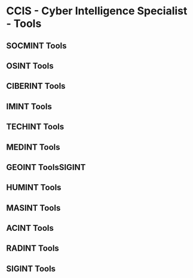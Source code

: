 # CCIS - Cyber Intelligence Specialist - Tools

## SOCMINT Tools

## OSINT Tools

## CIBERINT Tools

## IMINT Tools

## TECHINT Tools

## MEDINT Tools

## GEOINT ToolsSIGINT

## HUMINT Tools

## MASINT Tools

## ACINT Tools

## RADINT Tools

## SIGINT Tools



